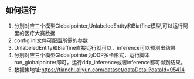 ## 如何运行
1. 分别对应三个模型Globalpointer,UnlabeledEntity和Biaffine模型,可以运行阿里的医疗大赛数据
2. config.ini文件可配置所需的参数
3. UnlabeledEntity和Biaffine直接运行就可以，inference可以预测出结果
4. 分别对应三个模型Globalpointer为DDP多卡形式，运行脚本run_globalpointer即可，运行ddp_inference或者inference都可得到结果。
5. 数据集地址:https://tianchi.aliyun.com/dataset/dataDetail?dataId=95414
